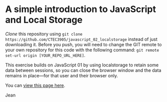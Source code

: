 # A simple introduction to JavaScript and Local Storage

*Clone* this repository using `git clone https://github.com/CTEC3905/javascript_02_localstorage` instead of just downloading it. Before you push, you will need to change the GIT remote to your own repository for this code with the following command: `git remote set-url origin [YOUR_REPO_URL_HERE]`.

This exercise builds on JavaScript 01 by using localstorage to retain some data between sessions, so you can close the browser window and the data remains in place—for that user and their browser only.

You can [view this page here](https://jeanpayet93.github.io/Lab11/).

Jean